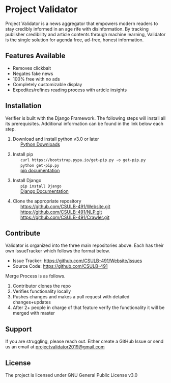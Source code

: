 Project Validator
=================

Project Validator is a news aggregator that empowers modern readers to stay credibly informed in an age rife with disinformation. By tracking publisher credibility and article contents through machine learning, Validator is the single solution for agenda free, ad-free, honest information.


Features Available
--------

- Removes clickbait 
- Negates fake news
- 100% free with no ads
- Completely customizable display
- Expedites/refines reading process with article insights


Installation
------------
Verifier is built with the Django Framework. The following steps will install all its prerequisites. Additional information can be found in the link below each step.
   
 1. Download and install python v3.0 or later  
&nbsp;&nbsp;&nbsp;&nbsp;&nbsp;&nbsp;[Python Downloads](https://www.python.org/downloads/)


 2. Install pip  
&nbsp;&nbsp;&nbsp;&nbsp;&nbsp;&nbsp;`curl https://bootstrap.pypa.io/get-pip.py -o get-pip.py`  
&nbsp;&nbsp;&nbsp;&nbsp;&nbsp;&nbsp;`python get-pip.py`  
&nbsp;&nbsp;&nbsp;&nbsp;&nbsp;&nbsp;[pip documentation](https://pip.pypa.io/en/stable/installing/)


 3. Install Django  
&nbsp;&nbsp;&nbsp;&nbsp;&nbsp;&nbsp;`pip install Django`  
&nbsp;&nbsp;&nbsp;&nbsp;&nbsp;&nbsp;[Django Documentation](https://docs.djangoproject.com/en/2.2/topics/install/)


 4. Clone the appropriate repository  
&nbsp;&nbsp;&nbsp;&nbsp;&nbsp;&nbsp;https://github.com/CSULB-491/Website.git  
&nbsp;&nbsp;&nbsp;&nbsp;&nbsp;&nbsp;https://github.com/CSULB-491/NLP.git  
&nbsp;&nbsp;&nbsp;&nbsp;&nbsp;&nbsp;https://github.com/CSULB-491/Crawler.git 


Contribute
----------

Validator is organized into the three main repositories above. Each has their own IssueTracker which follows the format below.  
- Issue Tracker: https://github.com/CSULB-491/Website/issues  
- Source Code: https://github.com/CSULB-491

Merge Process is as follows.
1. Contributor clones the repo
2. Verifies functionality locally
3. Pushes changes and makes a pull request with detailed changes+updates
4. After 2+ people in charge of that feature verify the functionality it will be merged with master

Support
-------

If you are struggling, please reach out.
Either create a GitHub Issue or send us an email at projectvalidator2019@gmail.com

License
-------

The project is licensed under GNU General Public License v3.0
